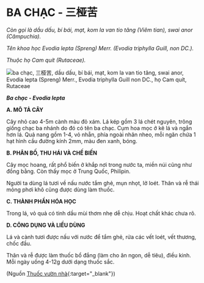 # BA CHẠC - 三桠苦

*Còn gọi là dầu dấu, bí bái, mạt, kom la van tio tăng (Viêm tian), swai anor (Cămpuchia).*

*Tên khoa học Evodia lepta (Spreng) Merr. (Evodia triphylla Guill, non DC.).*

*Thuộc họ Cam quít (Rutaceae).*

![ba chạc, 三桠苦, dầu dấu, bí bái, mạt, kom la van tio tăng, swai anor, Evodia lepta \(Spreng\) Merr., Evodia triphylla Guill non DC., họ Cam quít, Rutaceae](/imgs/caythuoc/dtl/ba-chac.jpg)

***Ba chạc - Evodia lepta***

**A. MÔ TẢ CÂY**

Cây nhỏ cao 4-5m cành màu đỏ xám. Lá kép gồm 3 lá chét nguyên, trông giống chạc ba nhánh do đó có tên ba chạc. Cụm hoa mọc ở kẽ lá và ngắn hơn lá. Quả nang gồm 1-4, vỏ nhẵn, phía ngoài nhăn nheo, mỗi ngăn chứa 1 hạt hình cầu đường kính 2mm, màu đen xanh, bóng.

**B. PHÂN BỐ, THU HÁI VÀ CHẾ BIẾN**

Cây mọc hoang, rất phổ biến ở khắp nơi trong nước ta, miền núi cũng như đồng bằng. Còn thấy mọc ở Trung Quốc, Philipin.

Người ta dùng lá tươi về nấu nước tắm ghẻ, mụn nhọt, lở loét. Thân và rễ thái mỏng phơi khô cũng được dùng làm thuốc.

**C. THÀNH PHẦN HÓA HỌC**

Trong lá, vỏ quả có tinh dầu mùi thơm nhẹ dễ chịu. Hoạt chất khác chưa rõ.

**D. CÔNG DỤNG VÀ LIỀU DÙNG**

Lá và cành tươi được nấu với nước để tắm ghẻ, rửa các vết loét, vết thương, chốc đầu.

Thân và rễ được làm thuốc bổ đắng (làm cho ăn ngon, dễ tiêu), điều kinh. Mỗi ngày uống 4-12g dưới dạng thuốc sắc.


(Nguồn [Thuốc vườn nhà](http://thuocvuonnha.com){:target="_blank"})